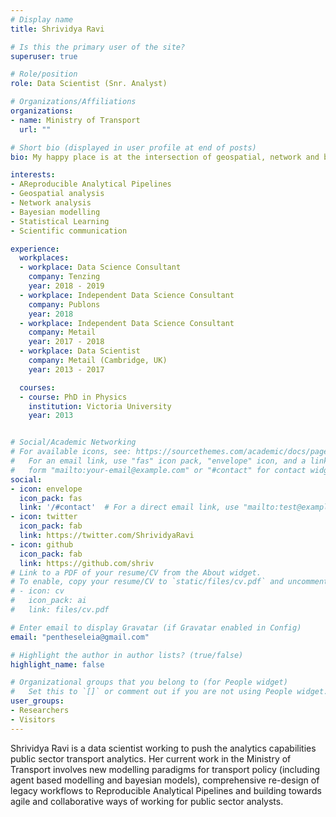 ```yaml
---
# Display name
title: Shrividya Ravi

# Is this the primary user of the site?
superuser: true

# Role/position
role: Data Scientist (Snr. Analyst)

# Organizations/Affiliations
organizations:
- name: Ministry of Transport
  url: ""

# Short bio (displayed in user profile at end of posts)
bio: My happy place is at the intersection of geospatial, network and bayesian analyses. 

interests:
- AReproducible Analytical Pipelines
- Geospatial analysis
- Network analysis
- Bayesian modelling
- Statistical Learning
- Scientific communication

experience:
  workplaces: 
  - workplace: Data Science Consultant
    company: Tenzing
    year: 2018 - 2019
  - workplace: Independent Data Science Consultant
    company: Publons
    year: 2018
  - workplace: Independent Data Science Consultant
    company: Metail
    year: 2017 - 2018
  - workplace: Data Scientist
    company: Metail (Cambridge, UK)
    year: 2013 - 2017

  courses:
  - course: PhD in Physics
    institution: Victoria University
    year: 2013


# Social/Academic Networking
# For available icons, see: https://sourcethemes.com/academic/docs/page-builder/#icons
#   For an email link, use "fas" icon pack, "envelope" icon, and a link in the
#   form "mailto:your-email@example.com" or "#contact" for contact widget.
social:
- icon: envelope
  icon_pack: fas
  link: '/#contact'  # For a direct email link, use "mailto:test@example.org".
- icon: twitter
  icon_pack: fab
  link: https://twitter.com/ShrividyaRavi
- icon: github
  icon_pack: fab
  link: https://github.com/shriv
# Link to a PDF of your resume/CV from the About widget.
# To enable, copy your resume/CV to `static/files/cv.pdf` and uncomment the lines below.
# - icon: cv
#   icon_pack: ai
#   link: files/cv.pdf

# Enter email to display Gravatar (if Gravatar enabled in Config)
email: "pentheseleia@gmail.com"

# Highlight the author in author lists? (true/false)
highlight_name: false

# Organizational groups that you belong to (for People widget)
#   Set this to `[]` or comment out if you are not using People widget.
user_groups:
- Researchers
- Visitors
---
```


Shrividya Ravi is a data scientist working to push the analytics capabilities public sector transport analytics. Her current work in the Ministry of Transport involves new modelling paradigms for transport policy (including agent based modelling and bayesian models), comprehensive re-design of legacy workflows to Reproducible Analytical Pipelines and building towards agile and collaborative ways of working for public sector analysts. 
